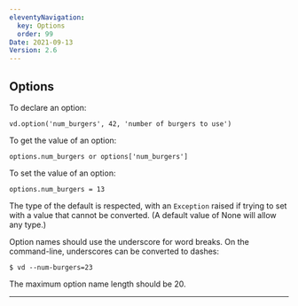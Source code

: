 ```yaml
---
eleventyNavigation:
  key: Options
  order: 99
Date: 2021-09-13
Version: 2.6
---
```



## Options

To declare an option:

```
vd.option('num_burgers', 42, 'number of burgers to use')
```

To get the value of an option:

```
options.num_burgers or options['num_burgers']
```

To set the value of an option:

```
options.num_burgers = 13
```

The type of the default is respected, with an `Exception` raised if trying to set with a value that cannot be converted.  (A default value of None will allow any type.)

Option names should use the underscore for word breaks.  On the command-line, underscores can be converted to dashes:

```
$ vd --num-burgers=23
```

The maximum option name length should be 20.

---
